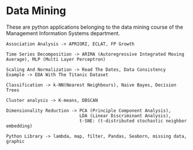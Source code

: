 # Data Mining
These are python applications belonging to the data mining course of the Management Information Systems department.

```
Association Analysis -> APRIORI, ECLAT, FP Growth
```

```
Time Series Decomposition -> ARIMA (Autoregressive Integrated Moving Average), MLP (Multi Layer Perceptron)
```

```
Scaling And Normalization -> Read The Dates, Data Consistency
Example -> EDA With The Titanic Dataset
```

```
Classification -> k-NN(Nearest Neighbours), Naive Bayes, Decision Trees
```

```
Cluster analysis -> K-means, DBSCAN
```

```
Dimensionality Reduction -> PCA (Principle Component Analysis), 
                            LDA (Linear Discriminant Analysis), 
                            t-SNE: (t-distributed stochastic neighbor embedding)
```

```
Python Library -> lambda, map, filter, Pandas, Seaborn, missing data, graphic
```
